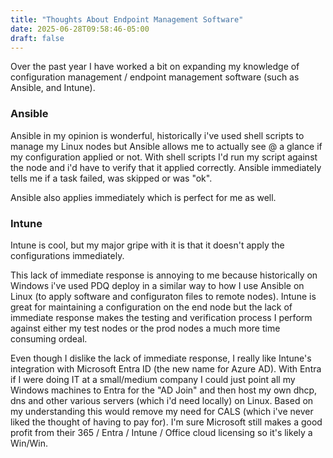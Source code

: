 ```yaml
---
title: "Thoughts About Endpoint Management Software"
date: 2025-06-28T09:58:46-05:00
draft: false
---
```


Over the past year I have worked a bit on expanding my knowledge of configuration management / endpoint management software (such as Ansible, and Intune).

### Ansible
Ansible in my opinion is wonderful, historically i've used shell scripts to manage my Linux nodes but Ansible allows me to actually see @ a glance if my configuration applied or not. With shell scripts I'd run my script against the node and i'd have to verify that it applied correctly. Ansible immediately tells me if a task failed, was skipped or was "ok".

Ansible also applies immediately which is perfect for me as well.



### Intune
Intune is cool, but my major gripe with it is that it doesn't apply the configurations immediately.

This lack of immediate response is annoying to me because historically on Windows i've used PDQ deploy in a similar way to how I use Ansible on Linux (to apply software and configuraton files to remote nodes). Intune is great for maintaining a configuration on the end node but the lack of immediate response makes the testing and verification process I perform against either my test nodes or the prod nodes a much more time consuming ordeal.

Even though I dislike the lack of immediate response, I really like Intune's integration with Microsoft Entra ID (the new name for Azure AD). With Entra if I were doing IT at a small/medium company I could just point all my Windows machines to Entra for the "AD Join" and then host my own dhcp, dns and other various servers (which i'd need locally) on Linux. Based on my understanding this would remove my need for CALS (which i've never liked the thought of having to pay for). I'm sure Microsoft still makes a good profit from their 365 / Entra / Intune / Office cloud licensing so it's likely a Win/Win.

